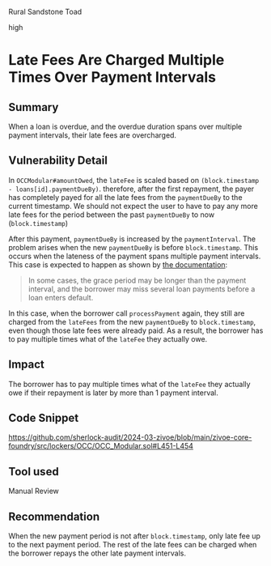 Rural Sandstone Toad

high

# Late Fees Are Charged Multiple Times Over Payment Intervals

## Summary

When a loan is overdue, and the overdue duration spans over multiple payment intervals, their late fees are overcharged.

## Vulnerability Detail

In `OCCModular#amountOwed`, the `lateFee` is scaled based on `(block.timestamp - loans[id].paymentDueBy)`. therefore, after the first repayment, the payer has completely payed for all the late fees from the `paymentDueBy` to the current timestamp. We should not expect the user to have to pay any more late fees for the period between the past `paymentDueBy` to now (`block.timestamp`)

After this payment, `paymentDueBy` is increased by the `paymentInterval`. The problem arises when the new `paymentDueBy` is before `block.timestamp`.  This occurs when the lateness of the payment spans multiple payment intervals. This case is expected to happen as shown by [the documentation](https://docs.zivoe.com/user-docs/borrowers/how-do-defaults-work):

> In some cases, the grace period may be longer than the payment interval, and the borrower may miss several loan payments before a loan enters default. 

In this case, when the borrower call `processPayment` again, they still are charged from the `lateFees` from the new `paymentDueBy` to `block.timestamp`, even though those late fees were already paid. As a result, the borrower has to pay multiple times what of the `lateFee` they actually owe.

## Impact

The borrower has to pay multiple times what of the `lateFee` they actually owe if their repayment is later by more than 1 payment interval.

## Code Snippet

https://github.com/sherlock-audit/2024-03-zivoe/blob/main/zivoe-core-foundry/src/lockers/OCC/OCC_Modular.sol#L451-L454

## Tool used

Manual Review

## Recommendation

When the new payment period is not after `block.timestamp`, only late fee up to the next payment period. The rest of the late fees can be charged when the borrower repays the other late payment intervals.
